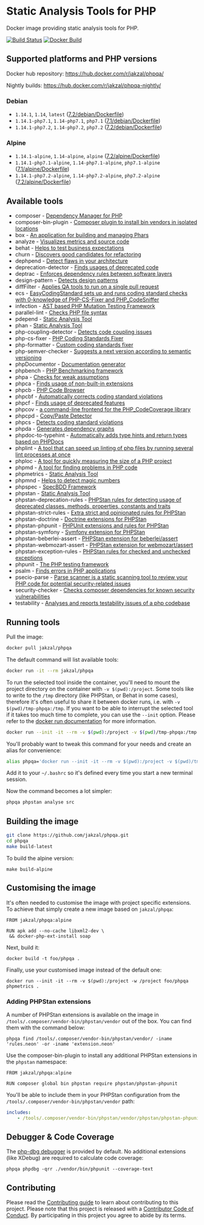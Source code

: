 # Static Analysis Tools for PHP

Docker image providing static analysis tools for PHP.

[![Build Status](https://travis-ci.org/jakzal/phpqa.svg?branch=master)](https://travis-ci.org/jakzal/phpqa) [![Docker Build](https://img.shields.io/docker/build/jakzal/phpqa.svg)](https://hub.docker.com/r/jakzal/phpqa/)

## Supported platforms and PHP versions

Docker hub repository: https://hub.docker.com/r/jakzal/phpqa/

Nightly builds: https://hub.docker.com/r/jakzal/phpqa-nightly/

### Debian

* `1.14.1`, `1.14`, `latest` ([7.2/debian/Dockerfile](https://github.com/jakzal/phpqa/blob/v1.14.1/7.2/debian/Dockerfile))
* `1.14.1-php7.1`, `1.14-php7.1`, `php7.1` ([7.1/debian/Dockerfile](https://github.com/jakzal/phpqa/blob/v1.14.1/7.1/debian/Dockerfile))
* `1.14.1-php7.2`, `1.14-php7.2`, `php7.2` ([7.2/debian/Dockerfile](https://github.com/jakzal/phpqa/blob/v1.14.1/7.2/debian/Dockerfile))

### Alpine

* `1.14.1-alpine`, `1.14-alpine`, `alpine` ([7.2/alpine/Dockerfile](https://github.com/jakzal/phpqa/blob/v1.14.1/7.2/alpine/Dockerfile))
* `1.14.1-php7.1-alpine`, `1.14-php7.1-alpine`, `php7.1-alpine` ([7.1/alpine/Dockerfile](https://github.com/jakzal/phpqa/blob/v1.14.1/7.1/alpine/Dockerfile))
* `1.14.1-php7.2-alpine`, `1.14-php7.2-alpine`, `php7.2-alpine` ([7.2/alpine/Dockerfile](https://github.com/jakzal/phpqa/blob/v1.14.1/7.2/alpine/Dockerfile))

## Available tools

* composer - [Dependency Manager for PHP](https://getcomposer.org/)
* composer-bin-plugin - [Composer plugin to install bin vendors in isolated locations](https://github.com/bamarni/composer-bin-plugin)
* box - [An application for building and managing Phars](https://box-project.github.io/box2/)
* analyze - [Visualizes metrics and source code](https://github.com/Qafoo/QualityAnalyzer)
* behat - [Helps to test business expectations](http://behat.org/)
* churn - [Discovers good candidates for refactoring](https://github.com/bmitch/churn-php)
* dephpend - [Detect flaws in your architecture](https://dephpend.com/)
* deprecation-detector - [Finds usages of deprecated code](https://github.com/sensiolabs-de/deprecation-detector)
* deptrac - [Enforces dependency rules between software layers](https://github.com/sensiolabs-de/deptrac)
* design-pattern - [Detects design patterns](https://github.com/Halleck45/DesignPatternDetector)
* diffFilter - [Applies QA tools to run on a single pull request](https://github.com/exussum12/coverageChecker)
* ecs - [EasyCodingStandard sets up and runs coding standard checks with 0-knowledge of PHP-CS-Fixer and PHP_CodeSniffer](https://github.com/Symplify/EasyCodingStandard)
* infection - [AST based PHP Mutation Testing Framework](https://infection.github.io/)
* parallel-lint - [Checks PHP file syntax](https://github.com/JakubOnderka/PHP-Parallel-Lint)
* pdepend - [Static Analysis Tool](https://pdepend.org/)
* phan - [Static Analysis Tool](https://github.com/phan/phan)
* php-coupling-detector - [Detects code coupling issues](https://akeneo.github.io/php-coupling-detector/)
* php-cs-fixer - [PHP Coding Standards Fixer](http://cs.sensiolabs.org/)
* php-formatter - [Custom coding standards fixer](https://github.com/mmoreram/php-formatter)
* php-semver-checker - [Suggests a next version according to semantic versioning](https://github.com/tomzx/php-semver-checker)
* phpDocumentor - [Documentation generator](https://www.phpdoc.org/)
* phpbench - [PHP Benchmarking framework](https://github.com/phpbench/phpbench)
* phpa - [Checks for weak assumptions](https://github.com/rskuipers/php-assumptions)
* phpca - [Finds usage of non-built-in extensions](https://github.com/wapmorgan/PhpCodeAnalyzer)
* phpcb - [PHP Code Browser](https://github.com/mayflower/PHP_CodeBrowser)
* phpcbf - [Automatically corrects coding standard violations](https://github.com/squizlabs/PHP_CodeSniffer)
* phpcf - [Finds usage of deprecated features](http://wapmorgan.github.io/PhpCodeFixer/)
* phpcov - [a command-line frontend for the PHP_CodeCoverage library](https://github.com/sebastianbergmann/phpcov)
* phpcpd - [Copy/Paste Detector](https://github.com/sebastianbergmann/phpcpd)
* phpcs - [Detects coding standard violations](https://github.com/squizlabs/PHP_CodeSniffer)
* phpda - [Generates dependency graphs](https://mamuz.github.io/PhpDependencyAnalysis/)
* phpdoc-to-typehint - [Automatically adds type hints and return types based on PHPDocs](https://github.com/dunglas/phpdoc-to-typehint)
* phplint - [A tool that can speed up linting of php files by running several lint processes at once](https://github.com/overtrue/phplint)
* phploc - [A tool for quickly measuring the size of a PHP project](https://github.com/sebastianbergmann/phploc)
* phpmd - [A tool for finding problems in PHP code](https://phpmd.org/)
* phpmetrics - [Static Analysis Tool](http://www.phpmetrics.org/)
* phpmnd - [Helps to detect magic numbers](https://github.com/povils/phpmnd)
* phpspec - [SpecBDD Framework](http://www.phpspec.net/)
* phpstan - [Static Analysis Tool](https://github.com/phpstan/phpstan)
* phpstan-deprecation-rules - [PHPStan rules for detecting usage of deprecated classes, methods, properties, constants and traits](https://github.com/phpstan/phpstan-deprecation-rules)
* phpstan-strict-rules - [Extra strict and opinionated rules for PHPStan](https://github.com/phpstan/phpstan-strict-rules)
* phpstan-doctrine - [Doctrine extensions for PHPStan](https://github.com/phpstan/phpstan-doctrine)
* phpstan-phpunit - [PHPUnit extensions and rules for PHPStan](https://github.com/phpstan/phpstan-phpunit)
* phpstan-symfony - [Symfony extension for PHPStan](https://github.com/phpstan/phpstan-symfony)
* phpstan-beberlei-assert - [PHPStan extension for beberlei/assert](https://github.com/phpstan/phpstan-beberlei-assert)
* phpstan-webmozart-assert - [PHPStan extension for webmozart/assert](https://github.com/phpstan/phpstan-webmozart-assert)
* phpstan-exception-rules - [PHPStan rules for checked and unchecked exceptions](https://github.com/pepakriz/phpstan-exception-rules)
* phpunit - [The PHP testing framework](https://phpunit.de/)
* psalm - [Finds errors in PHP applications](https://getpsalm.org/)
* psecio-parse - [Parse scanner is a static scanning tool to review your PHP code for potential security-related issues](https://github.com/psecio/parse)
* security-checker - [Checks composer dependencies for known security vulnerabilities](https://github.com/sensiolabs/security-checker)
* testability - [Analyses and reports testability issues of a php codebase](https://github.com/edsonmedina/php_testability)

## Running tools

Pull the image:

```bash
docker pull jakzal/phpqa
```

The default command will list available tools:

```bash
docker run -it --rm jakzal/phpqa
```

To run the selected tool inside the container, you'll need to mount
the project directory on the container with `-v $(pwd):/project`.
Some tools like to write to the `/tmp` directory (like PHPStan, or Behat in some cases), therefore it's often useful
to share it between docker runs, i.e. with `-v $(pwd)/tmp-phpqa:/tmp`.
If you want to be able to interrupt the selected tool if it takes too much time to complete, you can use the
`--init` option. Please refer to the [docker run documentation](https://docs.docker.com/engine/reference/commandline/run/) for more information.

```bash
docker run --init -it --rm -v $(pwd):/project -v $(pwd)/tmp-phpqa:/tmp -w /project jakzal/phpqa phpstan analyse src
```

You'll probably want to tweak this command for your needs and create an alias for convenience:

```bash
alias phpqa='docker run --init -it --rm -v $(pwd):/project -v $(pwd)/tmp-phpqa:/tmp -w /project jakzal/phpqa:alpine'
```

Add it to your `~/.bashrc` so it's defined every time you start a new terminal session.

Now the command becomes a lot simpler:

```bash
phpqa phpstan analyse src
```

## Building the image

```bash
git clone https://github.com/jakzal/phpqa.git
cd phpqa
make build-latest
```

To build the alpine version:

```
make build-alpine
```

## Customising the image

It's often needed to customise the image with project specific extensions.
To achieve that simply create a new image based on `jakzal/phpqa`:

```
FROM jakzal/phpqa:alpine

RUN apk add --no-cache libxml2-dev \
 && docker-php-ext-install soap
```

Next, build it:

```
docker build -t foo/phpqa .
```

Finally, use your customised image instead of the default one:

```
docker run --init -it --rm -v $(pwd):/project -w /project foo/phpqa phpmetrics .
```

### Adding PHPStan extensions

A number of PHPStan extensions is available on the image in `/tools/.composer/vendor-bin/phpstan/vendor` out of the box.
You can find them with the command below:

```
phpqa find /tools/.composer/vendor-bin/phpstan/vendor/ -iname 'rules.neon' -or -iname 'extension.neon'
```

Use the composer-bin-plugin to install any additional PHPStan extensions in the `phpstan` namespace:

```
FROM jakzal/phpqa:alpine

RUN composer global bin phpstan require phpstan/phpstan-phpunit
```

You'll be able to include them in your PHPStan configuration from the `/tools/.composer/vendor-bin/phpstan/vendor` path:

```yaml
includes:
    - /tools/.composer/vendor-bin/phpstan/vendor/phpstan/phpstan-phpunit/extension.neon
```

## Debugger & Code Coverage

The [php-dbg debugger](http://php.net/manual/en/debugger-about.php) is provided by default. No additional extensions (like XDebug) are required to calculate code coverage:

```
phpqa phpdbg -qrr ./vendor/bin/phpunit --coverage-text
```

## Contributing

Please read the [Contributing guide](CONTRIBUTING.md) to learn about contributing to this project.
Please note that this project is released with a [Contributor Code of Conduct](CODE_OF_CONDUCT.md).
By participating in this project you agree to abide by its terms.
